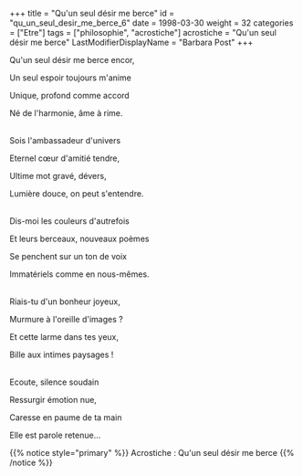 +++
title = "Qu'un seul désir me berce"
id = "qu_un_seul_desir_me_berce_6"
date = 1998-03-30
weight = 32
categories = ["Etre"]
tags = ["philosophie", "acrostiche"]
acrostiche = "Qu'un seul désir me berce"
LastModifierDisplayName = "Barbara Post"
+++

Qu'un seul désir me berce encor,

Un seul espoir toujours m'anime

Unique, profond comme accord

Né de l'harmonie, âme à rime.

 \
Sois l'ambassadeur d'univers

Eternel cœur d'amitié tendre,

Ultime mot gravé, dévers,

Lumière douce, on peut s'entendre.

 \
Dis-moi les couleurs d'autrefois

Et leurs berceaux, nouveaux poèmes

Se penchent sur un ton de voix

Immatériels comme en nous-mêmes.

 \
Riais-tu d'un bonheur joyeux,

Murmure à l'oreille d'images ?

Et cette larme dans tes yeux,

Bille aux intimes paysages !

 \
Ecoute, silence soudain

Ressurgir émotion nue,

Caresse en paume de ta main

Elle est parole retenue...

{{% notice style="primary" %}}
Acrostiche : Qu'un seul désir me berce
{{% /notice %}}
